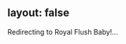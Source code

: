 layout: false
---
<!DOCTYPE html>
<html>
	<head>
		<title>Redirecting to Royal Flush Baby!</title>
  		<link rel="canonical" href="http://improve.dk/royal-flush-baby/"/>
		<meta http-equiv="content-type" content="text/html; charset=utf-8" />
		<meta http-equiv="refresh" content="0;url=http://improve.dk/royal-flush-baby/" />
	</head>
	<body>
		Redirecting to Royal Flush Baby!...
	</body>
</html>